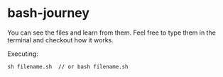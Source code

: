 # bash-journey

You can see the files and learn from them. Feel free to type them in the terminal and checkout how it works.

Executing:
```    
sh filename.sh  // or bash filename.sh
```
